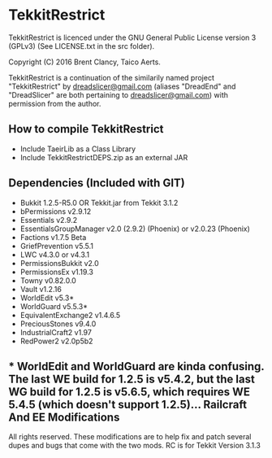 TekkitRestrict
==============

TekkitRestrict is licenced under the GNU General Public License version 3 (GPLv3) (See LICENSE.txt in the src folder).

Copyright (C) 2016 Brent Clancy, Taico Aerts.

TekkitRestrict is a continuation of the similarily named project "TekkitRestrict" by dreadslicer@gmail.com (aliases "DreadEnd" and "DreadSlicer" are both pertaining to dreadslicer@gmail.com) with permission from the author.


How to compile TekkitRestrict
--
- Include TaeirLib as a Class Library
- Include TekkitRestrictDEPS.zip as an external JAR



Dependencies (Included with GIT)
--
- Bukkit 1.2.5-R5.0 OR Tekkit.jar from Tekkit 3.1.2
- bPermissions v2.9.12
- Essentials v2.9.2
- EssentialsGroupManager v2.0 (2.9.2) (Phoenix) or v2.0.23 (Phoenix)
- Factions v1.7.5 Beta
- GriefPrevention v5.5.1
- LWC v4.3.0 or v4.3.1
- PermissionsBukkit v2.0
- PermissionsEx v1.19.3
- Towny v0.82.0.0
- Vault v1.2.16
- WorldEdit v5.3*
- WorldGuard v5.5.3*
- EquivalentExchange2 v1.4.6.5
- PreciousStones v9.4.0
- IndustrialCraft2 v1.97
- RedPower2 v2.0p5b2

\* WorldEdit and WorldGuard are kinda confusing. The last WE build for 1.2.5 is v5.4.2, but the last WG build for 1.2.5 is v5.6.5, which requires WE 5.4.5 (which doesn't support 1.2.5)...
Railcraft And EE Modifications
--
All rights reserved.
These modifications are to help fix and patch several dupes and bugs that come with the two mods.
RC is for Tekkit Version 3.1.3
